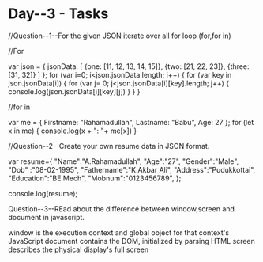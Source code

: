 # Day--3 - Tasks

//Question--1--For the given JSON iterate over all for loop (for,for in)

//For

var json = {
   jsonData:  [
       {one: [11, 12, 13, 14, 15]},
       {two: [21, 22, 23]},
       {three: [31, 32]}
   ]
}; 
for (var i=0; i<json.jsonData.length; i++) {
   for (var key in json.jsonData[i]) {
       for (var j= 0; j<json.jsonData[i][key].length; j++) {
           console.log(json.jsonData[i][key][j])
       }
   }
}




//for in

var me = {
   Firstname: "Rahamadullah",
   Lastname: "Babu",
   Age: 27
}; 
for (let x in me) {
   console.log(x + ": "+ me[x])
}

//Question--2--Create your own resume data in JSON format.



 var resume={
    "Name":"A.Rahamadullah",
    "Age":"27",
    "Gender":"Male",
    "Dob" :"08-02-1995",
    "Fathername":"K.Akbar Ali",
    "Address":"Pudukkottai",
    "Education":"BE.Mech",
    "Mobnum":"0123456789",
     };
  
  console.log(resume);


Question--3--REad about the difference between window,screen and document in javascript.


 window is the execution context and global object for that context's JavaScript
document contains the DOM, initialized by parsing HTML
screen describes the physical display's full screen







